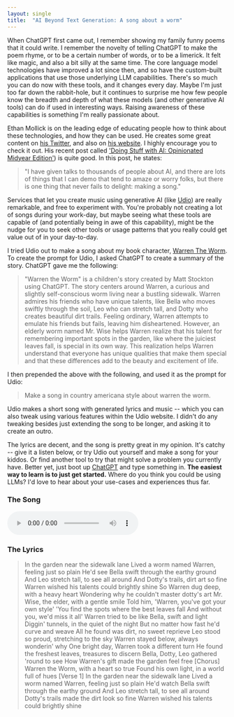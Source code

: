 ```yaml
---
layout: single
title:  "AI Beyond Text Generation: A song about a worm"
---
```


When ChatGPT first came out, I remember showing my family funny poems that it could write. I remember the novelty of telling ChatGPT to make the poem rhyme, or to be a certain number of words, or to be a limerick. It felt like magic, and also a bit silly at the same time. The core language model technologies have improved a lot since then, and so have the custom-built applications that use those underlying LLM capabilities. There's so much you can do now with these tools, and it changes every day. Maybe I'm just too far down the rabbit-hole, but it continues to surprise me how few people know the breadth and depth of what these models (and other generative AI tools) can do if used in interesting ways. Raising awareness of these capabilities is something I'm really passionate about.

Ethan Mollick is on the leading edge of educating people how to think about these technologies, and how they can be used. He creates some great content on [his Twitter](https://x.com/emollick), and also on [his website](https://www.oneusefulthing.org). I highly encourage you to check it out. His recent post called ['Doing Stuff with AI: Opinionated Midyear Edition'](https://www.oneusefulthing.org/p/doing-stuff-with-ai-opinionated-midyear)) is quite good. In this post, he states:

>"I have given talks to thousands of people about AI, and there are lots of things that I can demo that tend to amaze or worry folks, but there is one thing that never fails to delight: making a song."

Services that let you create music using generative AI (like [Udio](https://www.udio.com/)) are really remarkable, and free to experiment with. You're probably not creating a lot of songs during your work-day, but maybe seeing what these tools are capable of (and potentially being in awe of this capability), might be the nudge for you to seek other tools or usage patterns that you really could get value out of in your day-to-day.

I tried Udio out to make a song about my book character, [Warren The Worm](/2024/05/02/warren-the-worm.html). To create the prompt for Udio, I asked ChatGPT to create a summary of the story. ChatGPT gave me the following:

>"Warren the Worm" is a children's story created by Matt Stockton using ChatGPT. The story centers around Warren, a curious and slightly self-conscious worm living near a bustling sidewalk. Warren admires his friends who have unique talents, like Bella who moves swiftly through the soil, Leo who can stretch tall, and Dotty who creates beautiful dirt trails.  Feeling ordinary, Warren attempts to emulate his friends but fails, leaving him disheartened. However, an elderly worm named Mr. Wise helps Warren realize that his talent for remembering important spots in the garden, like where the juiciest leaves fall, is special in its own way. This realization helps Warren understand that everyone has unique qualities that make them special and that these differences add to the beauty and excitement of life.

I then prepended the above with the following, and used it as the prompt for Udio:
> Make a song in country americana style about warren the worm. 

Udio makes a short song with generated lyrics and music -- which you can also tweak using various features within the Udio website. I didn't do any tweaking besides just extending the song to be longer, and asking it to create an outro.

The lyrics are decent, and the song is pretty great in my opinion. It's catchy -- give it a listen below, or try Udio out yourself and make a song for your kiddos. Or find another tool to try that might solve a problem you currently have. Better yet, just boot up [ChatGPT](https://chatgpt.com) and type something in. **The easiest way to learn is to just get started.** Where do you think you could be using LLMs? I'd love to hear about your use-cases and experiences thus far.

### The Song
<audio controls preload="auto">
    <source src="/docs/assets/audio/warren_the_worm.mp3" type="audio/mp3">
    Your browser does not support the audio element.
</audio>

### The Lyrics
>In the garden near the sidewalk lane
Lived a worm named Warren, feeling just so plain
He'd see Bella swift through the earthy ground
And Leo stretch tall, to see all around
And Dotty's trails, dirt art so fine
Warren wished his talents could brightly shine
So Warren dug deep, with a heavy heart
Wondering why he couldn't master dotty's art
Mr. Wise, the elder, with a gentle smile
Told him, 'Warren, you've got your own style'
'You find the spots where the best leaves fall
And without you, we'd miss it all'
Warren tried to be like Bella, swift and light
Diggin' tunnels, in the quiet of the night
But no matter how fast he'd curve and weave
All he found was dirt, no sweet reprieve
Leo stood so proud, stretching to the sky
Warren stayed below, always wonderin' why
One bright day, Warren took a different turn
He found the freshest leaves, treasures to discern
Bella, Dotty, Leo gathered 'round to see
How Warren's gift made the garden feel free
[Chorus]
Warren the Worm, with a heart so true
Found his own light, in a world full of hues
[Verse 1]
In the garden near the sidewalk lane
Lived a worm named Warren, feeling just so plain
He'd watch Bella swift through the earthy ground
And Leo stretch tall, to see all around
Dotty's trails made the dirt look so fine
Warren wished his talents could brightly shine